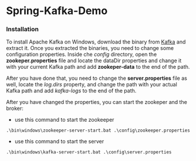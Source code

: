 # Spring-Kafka-Demo

### Installation

To install Apache Kafka on Windows, download the binary from [Kafka](https://kafka.apache.org/downloads) and extract it. Once you extracted the binaries, you need to change some configuration properties. Inside che *config* directory, open the **zookeper.properties** file and locate the dataDir properties and change it with your current Kafka path and add **zookeper-data** to the end of the path.

After you have done that, you need to change the **server.properties** file as well, locate the *log.dirs* property, and change the path with your actual Kafka path and add *kafka-logs* to the end of the path.

After you have changed the properties, you can start the zookeper and the broker:
 - use this command to start the zookeeper
```
.\bin\windows\zookeeper-server-start.bat .\config\zookeeper.properties
```
  - use this command to start the server
```
.\bin\windows\kafka-server-start.bat .\config\server.properties
```
